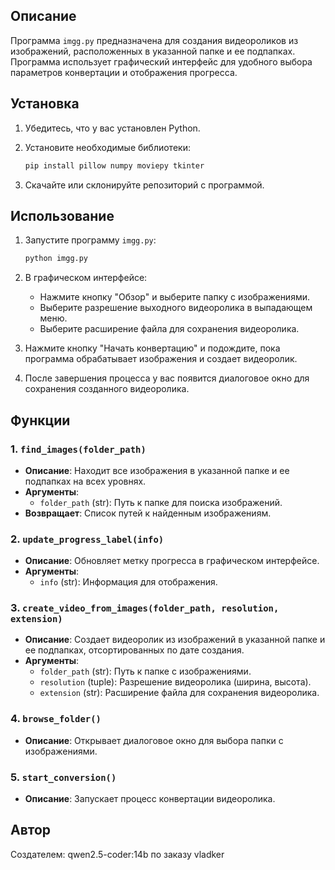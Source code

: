 ## Описание

Программа `imgg.py` предназначена для создания видеороликов из изображений, расположенных в указанной папке и ее подпапках. Программа использует графический интерфейс для удобного выбора параметров конвертации и отображения прогресса.

## Установка

1. Убедитесь, что у вас установлен Python.
2. Установите необходимые библиотеки:
   ```bash
   pip install pillow numpy moviepy tkinter
   ```

3. Скачайте или склонируйте репозиторий с программой.

## Использование

1. Запустите программу `imgg.py`:
   ```bash
   python imgg.py
   ```

2. В графическом интерфейсе:
   - Нажмите кнопку "Обзор" и выберите папку с изображениями.
   - Выберите разрешение выходного видеоролика в выпадающем меню.
   - Выберите расширение файла для сохранения видеоролика.

3. Нажмите кнопку "Начать конвертацию" и подождите, пока программа обрабатывает изображения и создает видеоролик.

4. После завершения процесса у вас появится диалоговое окно для сохранения созданного видеоролика.

## Функции

### 1. `find_images(folder_path)`

- **Описание**: Находит все изображения в указанной папке и ее подпапках на всех уровнях.
- **Аргументы**:
  - `folder_path` (str): Путь к папке для поиска изображений.
- **Возвращает**: Список путей к найденным изображениям.

### 2. `update_progress_label(info)`

- **Описание**: Обновляет метку прогресса в графическом интерфейсе.
- **Аргументы**:
  - `info` (str): Информация для отображения.

### 3. `create_video_from_images(folder_path, resolution, extension)`

- **Описание**: Создает видеоролик из изображений в указанной папке и ее подпапках, отсортированных по дате создания.
- **Аргументы**:
  - `folder_path` (str): Путь к папке с изображениями.
  - `resolution` (tuple): Разрешение видеоролика (ширина, высота).
  - `extension` (str): Расширение файла для сохранения видеоролика.

### 4. `browse_folder()`

- **Описание**: Открывает диалоговое окно для выбора папки с изображениями.

### 5. `start_conversion()`

- **Описание**: Запускает процесс конвертации видеоролика.

## Автор

Создателем: qwen2.5-coder:14b по заказу vladker